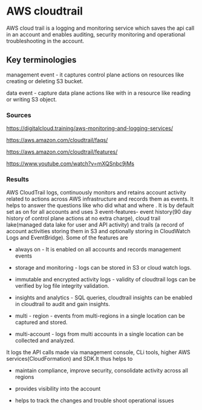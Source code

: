 # AWS cloudtrail

AWS cloud trail is a logging and monitoring service which saves the api call in an account and enables auditing, security monitoring and operational troubleshooting in the account.  

## Key terminologies

management event - it captures control plane actions on resources like creating or deleting S3 bucket.  

data event - capture data plane actions like with in a resource like reading or writing S3 object. 
  

### Sources
https://digitalcloud.training/aws-monitoring-and-logging-services/

https://aws.amazon.com/cloudtrail/faqs/

https://aws.amazon.com/cloudtrail/features/

https://www.youtube.com/watch?v=mXQSnbc9jMs


### Results

AWS CloudTrail logs, continuously monitors and retains account activity related to actions across AWS infrastructure and records them as events. It helps to answer the questions like who did what and where . It is by default set as on for all accounts and uses 3 event-features- event history(90 day history of control plane actions at no extra charge), cloud trail lake(managed data lake for user and API activity) and trails (a record of account activities storing them in S3 and optionally storing in CloudWatch Logs and EventBridge). Some of the features are 

- always on - It is enabled on all accounts and records management events 

- storage and monitoring - logs can be stored in S3 or cloud watch logs.

- immutable and encrypted activity logs - validity of cloudtrail logs can be verified by log file integrity validation.

- insights and analytics - SQL queries, cloudtrail insights can be enabled in cloudtrail to audit and gain insights.

- multi - region - events from multi-regions in a single location can be captured and stored.

- multi-account - logs from multi accounts in a single location can be collected and analyzed. 

It logs the API calls made via management console, CLi tools, higher AWS services(CloudFormation) and SDK.It thus helps to 

- maintain compliance, improve security, consolidate activity across all regions

- provides visibility into the account

- helps to track the changes and trouble shoot operational issues



